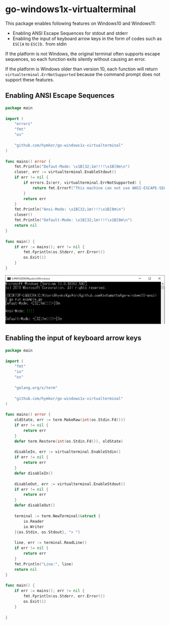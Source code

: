 go-windows1x-virtualterminal
=============================

This package enables following features on Windows10 and Windows11:

- Enabling ANSI Escape Sequences for stdout and stderr
- Enabling the input of keyboard arrow keys in the form of codes such as `ESC[A` to `ESC[D.` from stdin

If the platform is not Windows, the original terminal often supports escape sequences, so each function exits silently without causing an error.

If the platform is Windows older than version 10, each function will return `virtualterminal.ErrNotSupported` because the command prompt does not support these features.

Enabling ANSI Escape Sequences
------------------------------

```examples/example.go
package main

import (
    "errors"
    "fmt"
    "os"

    "github.com/hymkor/go-windows1x-virtualterminal"
)

func mains() error {
    fmt.Println("Defaut-Mode: \x1B[32;1m!!!!\x1B[0m\n")
    closer, err := virtualterminal.EnableStdout()
    if err != nil {
        if errors.Is(err, virtualterminal.ErrNotSupported) {
            return fmt.Errorf("This machine can not use ANSI-ESCAPE-SEQUENCE: %w", err)
        }
        return err
    }
    fmt.Println("Ansi-Mode: \x1B[32;1m!!!!\x1B[0m\n")
    closer()
    fmt.Println("Default-Mode: \x1B[32;1m!!!!\x1B[0m\n")
    return nil
}

func main() {
    if err := mains(); err != nil {
        fmt.Fprintln(os.Stderr, err.Error())
        os.Exit(1)
    }
}
```

![example.png](examples/example.png)

 Enabling the input of keyboard arrow keys
------------------------------------------

```examples/example2.go
package main

import (
    "fmt"
    "io"
    "os"

    "golang.org/x/term"

    "github.com/hymkor/go-windows1x-virtualterminal"
)

func mains() error {
    oldState, err := term.MakeRaw(int(os.Stdin.Fd()))
    if err != nil {
        return err
    }
    defer term.Restore(int(os.Stdin.Fd()), oldState)

    disableIn, err := virtualterminal.EnableStdin()
    if err != nil {
        return err
    }
    defer disableIn()

    disableOut, err := virtualterminal.EnableStdout()
    if err != nil {
        return err
    }
    defer disableOut()

    terminal := term.NewTerminal(&struct {
        io.Reader
        io.Writer
    }{os.Stdin, os.Stdout}, "> ")

    line, err := terminal.ReadLine()
    if err != nil {
        return err
    }
    fmt.Println("Line:", line)
    return nil
}

func main() {
    if err := mains(); err != nil {
        fmt.Fprintln(os.Stderr, err.Error())
        os.Exit(1)
    }

}
```
